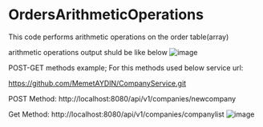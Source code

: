 # OrdersArithmeticOperations
This code performs arithmetic operations on the order table(array)

arithmetic operations output shuld be like below
![image](https://github.com/MemetAYDIN/OrdersArithmeticOperations/assets/12588563/9c735ab4-a2b8-417a-bcd1-16e27859ced8)


POST-GET methods example; For this methods used below service url:

https://github.com/MemetAYDIN/CompanyService.git

POST Method:
http://localhost:8080/api/v1/companies/newcompany

Get Method:
http://localhost:8080/api/v1/companies/companylist
![image](https://github.com/MemetAYDIN/OrdersArithmeticOperations/assets/12588563/37ca2d53-f5bf-4f66-9ece-53588fcc2dbc)


